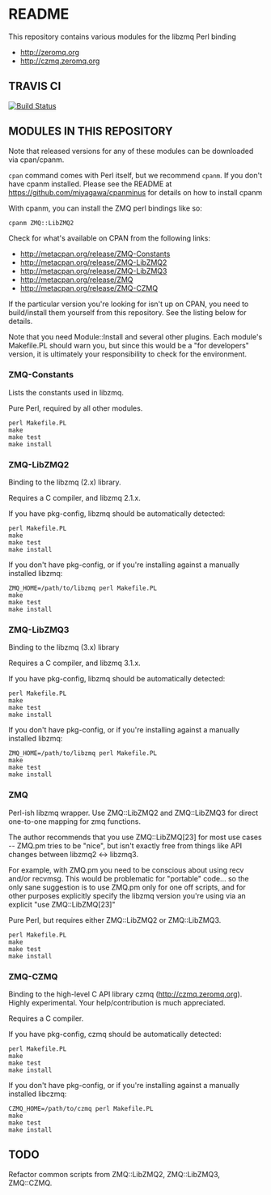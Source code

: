 # README

This repository contains various modules for the libzmq Perl binding

* http://zeromq.org
* http://czmq.zeromq.org

## TRAVIS CI

[![Build Status](https://secure.travis-ci.org/lestrrat/p5-ZMQ.png?branch=master)](http://travis-ci.org/lestrrat/p5-ZMQ)

## MODULES IN THIS REPOSITORY

Note that released versions for any of these modules can be downloaded via cpan/cpanm. 

`cpan` command comes with Perl itself, but we recommend `cpanm`. If you don't have cpanm installed. Please see the README at https://github.com/miyagawa/cpanminus for details on how to install cpanm

With cpanm, you can install the ZMQ perl bindings like so:

    cpanm ZMQ::LibZMQ2

Check for what's available on CPAN from the following links:

* http://metacpan.org/release/ZMQ-Constants
* http://metacpan.org/release/ZMQ-LibZMQ2
* http://metacpan.org/release/ZMQ-LibZMQ3
* http://metacpan.org/release/ZMQ
* http://metacpan.org/release/ZMQ-CZMQ

If the particular version you're looking for isn't up on CPAN, you need to build/install them yourself from this repository. See the listing below for details.

Note that you need Module::Install and several other plugins. Each module's Makefile.PL should warn you, but since this would be a "for developers" version, it is ultimately your responsibility to check for the environment.


### ZMQ-Constants

Lists the constants used in libzmq.

Pure Perl, required by all other modules. 

    perl Makefile.PL
    make
    make test
    make install

### ZMQ-LibZMQ2

Binding to the libzmq (2.x) library.

Requires a C compiler, and libzmq 2.1.x. 

If you have pkg-config, libzmq should be automatically detected:

    perl Makefile.PL
    make
    make test
    make install

If you don't have pkg-config, or if you're installing against a manually 
installed libzmq:

    ZMQ_HOME=/path/to/libzmq perl Makefile.PL
    make
    make test
    make install

### ZMQ-LibZMQ3

Binding to the libzmq (3.x) library

Requires a C compiler, and libzmq 3.1.x. 

If you have pkg-config, libzmq should be automatically detected:

    perl Makefile.PL
    make
    make test
    make install

If you don't have pkg-config, or if you're installing against a manually 
installed libzmq:

    ZMQ_HOME=/path/to/libzmq perl Makefile.PL
    make
    make test
    make install

### ZMQ

Perl-ish libzmq wrapper. Use ZMQ::LibZMQ2 and ZMQ::LibZMQ3 for direct one-to-one mapping for zmq functions.

The author recommends that you use ZMQ::LibZMQ[23] for most use cases -- ZMQ.pm tries to be "nice", but isn't exactly free from things like API changes between libzmq2 <-> libzmq3.

For example, with ZMQ.pm you need to be conscious about using recv and/or recvmsg. This would be problematic for "portable" code... so the only sane suggestion is to use ZMQ.pm only for one off scripts, and for other purposes explicitly specify the libzmq version you're using via an explicit "use ZMQ::LibZMQ[23]"

Pure Perl, but requires either ZMQ::LibZMQ2 or ZMQ::LibZMQ3. 

    perl Makefile.PL
    make
    make test
    make install

### ZMQ-CZMQ

Binding to the high-level C API library czmq (http://czmq.zeromq.org).
Highly experimental. Your help/contribution is much appreciated.

Requires a C compiler. 

If you have pkg-config, czmq should be automatically detected:

    perl Makefile.PL
    make
    make test
    make install

If you don't have pkg-config, or if you're installing against a manually 
installed libczmq:

    CZMQ_HOME=/path/to/czmq perl Makefile.PL
    make
    make test
    make install

## TODO

Refactor common scripts from ZMQ::LibZMQ2, ZMQ::LibZMQ3, ZMQ::CZMQ.
